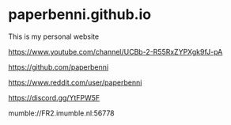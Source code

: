# paperbenni.github.io

This is my personal website

https://www.youtube.com/channel/UCBb-2-R55RxZYPXgk9fJ-pA

https://github.com/paperbenni

https://www.reddit.com/user/paperbenni

https://discord.gg/YtFPW5F

mumble://FR2.imumble.nl:56778
